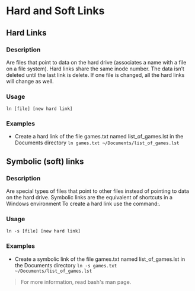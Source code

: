 # Hard and Soft Links
## Hard Links

### Description
Are files that point to data on the hard drive (associates a name with a file on a file system). Hard links share the same inode number. The data isn’t deleted until the last link is delete. If one file is changed, all the hard links will change as well.

### Usage
`ln [file] [new hard link]`

### Examples
* Create a hard link of the file games.txt named list_of_games.lst in the Documents directory
`ln games.txt ~/Documents/list_of_games.lst`


## Symbolic (soft) links

### Description
Are special types of files that point to other files instead of pointing to data on the hard drive.
Symbolic links are the equivalent of shortcuts in a Windows environment
To create a hard link use the command:.

### Usage
`ln -s [file] [new hard link]`

### Examples
* Create a symbolic link of the file games.txt named list_of_games.lst in the Documents directory
`ln -s games.txt ~/Documents/list_of_games.lst`

> For more information, read bash's man page.